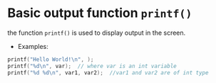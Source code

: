 # Basic output function ```printf()``` #

the function ```printf()``` is used to display output in the screen.

* Examples:

```C
printf("Hello World!\n", );
printf("%d\n", var);  // where var is an int variable
printf("%d %d\n", var1, var2);  //var1 and var2 are of int type
```
